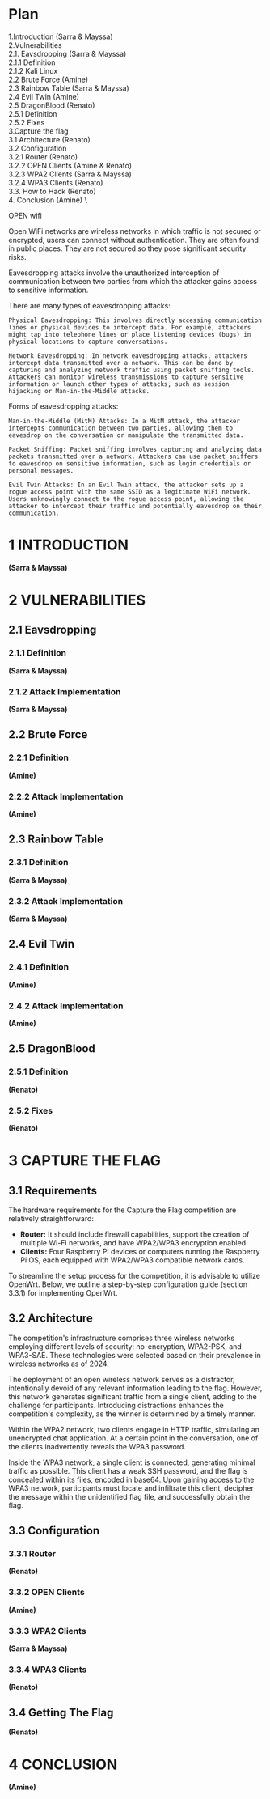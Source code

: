 # Plan 
1.Introduction (Sarra & Mayssa) \
2.Vulnerabilities \
2.1. Eavsdropping (Sarra & Mayssa) \
2.1.1 Definition \
2.1.2 Kali Linux \
2.2 Brute Force (Amine) \
2.3 Rainbow Table (Sarra & Mayssa) \
2.4 Evil Twin  (Amine) \
2.5 DragonBlood (Renato) \
2.5.1 Definition \
2.5.2 Fixes \
3.Capture the flag \
3.1 Architecture (Renato) \
3.2 Configuration \
3.2.1 Router (Renato) \
3.2.2 OPEN Clients (Amine & Renato) \
3.2.3 WPA2 Clients (Sarra & Mayssa) \
3.2.4 WPA3 Clients (Renato) \
3.3. How to Hack (Renato) \
4. Conclusion (Amine) \





OPEN wifi

Open WiFi networks are wireless networks in which traffic is not secured or encrypted, users can connect without authentication. They are often found in public places. They are not secured so they pose significant security risks.

Eavesdropping attacks involve the unauthorized interception of communication between two parties from which the attacker gains access to sensitive information.

There are many types of eavesdropping attacks:

    Physical Eavesdropping: This involves directly accessing communication lines or physical devices to intercept data. For example, attackers might tap into telephone lines or place listening devices (bugs) in physical locations to capture conversations.

    Network Eavesdropping: In network eavesdropping attacks, attackers intercept data transmitted over a network. This can be done by capturing and analyzing network traffic using packet sniffing tools. Attackers can monitor wireless transmissions to capture sensitive information or launch other types of attacks, such as session hijacking or Man-in-the-Middle attacks.
    
Forms of eavesdropping attacks: 

    Man-in-the-Middle (MitM) Attacks: In a MitM attack, the attacker intercepts communication between two parties, allowing them to eavesdrop on the conversation or manipulate the transmitted data.

    Packet Sniffing: Packet sniffing involves capturing and analyzing data packets transmitted over a network. Attackers can use packet sniffers to eavesdrop on sensitive information, such as login credentials or personal messages.

    Evil Twin Attacks: In an Evil Twin attack, the attacker sets up a rogue access point with the same SSID as a legitimate WiFi network. Users unknowingly connect to the rogue access point, allowing the attacker to intercept their traffic and potentially eavesdrop on their communication.


# 1 INTRODUCTION
**(Sarra & Mayssa)**

# 2 VULNERABILITIES
## 2.1 Eavsdropping
### 2.1.1 Definition
**(Sarra & Mayssa)**

### 2.1.2 Attack Implementation
**(Sarra & Mayssa)**

## 2.2 Brute Force
### 2.2.1 Definition
**(Amine)**

### 2.2.2 Attack Implementation
**(Amine)**

## 2.3 Rainbow Table
### 2.3.1 Definition
**(Sarra & Mayssa)**

### 2.3.2 Attack Implementation
**(Sarra & Mayssa)**

## 2.4 Evil Twin
### 2.4.1 Definition
**(Amine)**

### 2.4.2 Attack Implementation
**(Amine)**

## 2.5 DragonBlood
### 2.5.1 Definition
**(Renato)**

### 2.5.2 Fixes
**(Renato)**

# 3 CAPTURE THE FLAG
## 3.1 Requirements
The hardware requirements for the Capture the Flag competition are relatively straightforward:
- **Router:** It should include firewall capabilities, support the creation of multiple Wi-Fi networks, and have WPA2/WPA3 encryption enabled.
- **Clients:** Four Raspberry Pi devices or computers running the Raspberry Pi OS, each equipped with WPA2/WPA3 compatible network cards.

To streamline the setup process for the competition, it is advisable to utilize OpenWrt. Below, we outline a step-by-step configuration guide (section 3.3.1) for implementing OpenWrt.

## 3.2 Architecture
The competition's infrastructure comprises three wireless networks employing different levels of security: no-encryption, WPA2-PSK, and WPA3-SAE. These technologies were selected based on their prevalence in wireless networks as of 2024.

The deployment of an open wireless network serves as a distractor, intentionally devoid of any relevant information leading to the flag. However, this network generates significant traffic from a single client, adding to the challenge for participants. Introducing distractions enhances the competition's complexity, as the winner is determined by a timely manner.

Within the WPA2 network, two clients engage in HTTP traffic, simulating an unencrypted chat application. At a certain point in the conversation, one of the clients inadvertently reveals the WPA3 password.

Inside the WPA3 network, a single client is connected, generating minimal traffic as possible. This client has a weak SSH password, and the flag is concealed within its files, encoded in base64. Upon gaining access to the WPA3 network, participants must locate and infiltrate this client, decipher the message within the unidentified flag file, and successfully obtain the flag.

## 3.3 Configuration
### 3.3.1 Router
**(Renato)**

### 3.3.2 OPEN Clients
**(Amine)**

### 3.3.3 WPA2 Clients
**(Sarra & Mayssa)**

### 3.3.4 WPA3 Clients
**(Renato)**

## 3.4 Getting The Flag
**(Renato)**

# 4 CONCLUSION
**(Amine)**